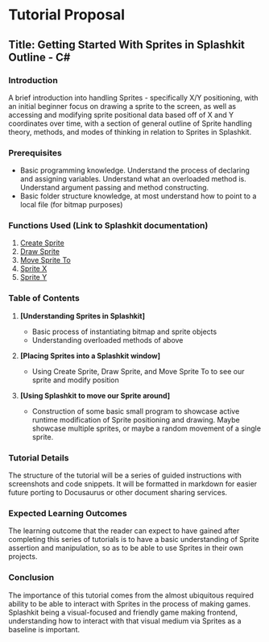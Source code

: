 # Tutorial Proposal

## Title: Getting Started With Sprites in Splashkit Outline - C#

### Introduction

A brief introduction into handling Sprites - specifically X/Y positioning, with an initial beginner
focus on drawing a sprite to the screen, as well as accessing and modifying sprite positional data
based off of X and Y coordinates over time, with a section of general outline of Sprite handling
theory, methods, and modes of thinking in relation to Sprites in Splashkit.

### Prerequisites

- Basic programming knowledge. Understand the process of declaring and assigning variables.
  Understand what an overloaded method is. Understand argument passing and method constructing.
- Basic folder structure knowledge, at most understand how to point to a local file (for bitmap
  purposes)

### Functions Used (Link to Splashkit documentation)

1. [Create Sprite](https://splashkit.io/api/sprites/#create-sprite)
2. [Draw Sprite](https://splashkit.io/api/sprites/#group-draw-sprite)
3. [Move Sprite To](https://splashkit.io/api/sprites/#move-sprite-to)
4. [Sprite X](https://splashkit.io/api/sprites/#sprite-x)
5. [Sprite Y](https://splashkit.io/api/sprites/#sprite-y)

### Table of Contents

1. **[Understanding Sprites in Splashkit]**

   - Basic process of instantiating bitmap and sprite objects
   - Understanding overloaded methods of above

2. **[Placing Sprites into a Splashkit window]**

   - Using Create Sprite, Draw Sprite, and Move Sprite To to see our sprite and modify position

3. **[Using Splashkit to move our Sprite around]**

   - Construction of some basic small program to showcase active runtime modification of Sprite
     positioning and drawing. Maybe showcase multiple sprites, or maybe a random movement of a
     single sprite.

### Tutorial Details

The structure of the tutorial will be a series of guided instructions with screenshots and code
snippets. It will be formatted in markdown for easier future porting to Docusaurus or other document
sharing services.

### Expected Learning Outcomes

The learning outcome that the reader can expect to have gained after completing this series of
tutorials is to have a basic understanding of Sprite assertion and manipulation, so as to be able to
use Sprites in their own projects.

### Conclusion

The importance of this tutorial comes from the almost ubiquitous required ability to be able to
interact with Sprites in the process of making games. Splashkit being a visual-focused and friendly
game making frontend, understanding how to interact with that visual medium via Sprites as a
baseline is important.
